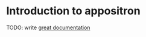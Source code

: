 # Introduction to appositron

TODO: write [great documentation](http://jacobian.org/writing/what-to-write/)
